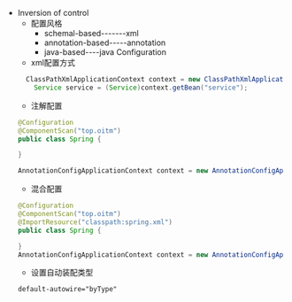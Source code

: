 - Inversion of control 
    - 配置风格
        - schemal-based-------xml
        - annotation-based-----annotation
        - java-based----java Configuration
    - xml配置方式
    ```java
      ClassPathXmlApplicationContext context = new ClassPathXmlApplicationContext("classpath:spring.xml");
        Service service = (Service)context.getBean("service");
    ```
    - 注解配置
    ```java
    @Configuration
    @ComponentScan("top.oitm")
    public class Spring {
    
    }
    
    AnnotationConfigApplicationContext context = new AnnotationConfigApplicationContext(Spring.class);
    ```
    - 混合配置
    ```java
    @Configuration
    @ComponentScan("top.oitm")
    @ImportResource("classpath:spring.xml")
    public class Spring {
    
    }    
    AnnotationConfigApplicationContext context = new AnnotationConfigApplicationContext(Spring.class);
    ```
    - 设置自动装配类型
    ```
    default-autowire="byType"
    ```